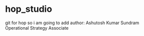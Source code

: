 # hop_studio
git for hop
so i am going to add
author: Ashutosh Kumar Sundram
<br>
Operational Strategy Associate

